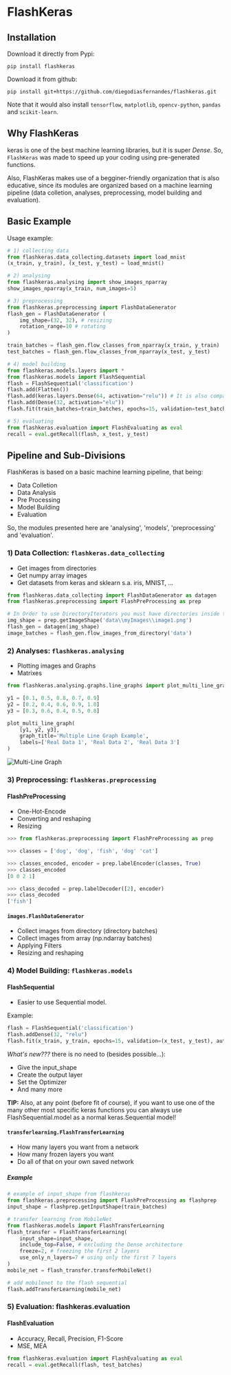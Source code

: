 # FlashKeras

## Installation
Download it directly from Pypi:
````
pip install flashkeras
````
Download it from github:
````
pip install git+https://github.com/diegodiasfernandes/flashkeras.git 
````
Note that it would also install `tensorflow`, `matplotlib`, `opencv-python`, `pandas` and ``scikit-learn``.

## Why FlashKeras
keras is one of the best machine learning libraries, but it is super *Dense*. So, ``FlashKeras`` was made to speed up your coding using pre-generated functions.

Also, FlashKeras makes use of a begginer-friendly organization that is also educative, since its modules are organized based on a machine learning pipeline (data colletion, analyses, preprocessing, model building and evaluation).

## Basic Example

Usage example:  
```py
# 1) collecting data
from flashkeras.data_collecting.datasets import load_mnist
(x_train, y_train), (x_test, y_test) = load_mnist()

# 2) analysing
from flashkeras.analysing import show_images_nparray
show_images_nparray(x_train, num_images=5)

# 3) preprocessing
from flashkeras.preprocessing import FlashDataGenerator 
flash_gen = FlashDataGenerator (
    img_shape=(32, 32), # resizing
    rotation_range=10 # rotating
)

train_batches = flash_gen.flow_classes_from_nparray(x_train, y_train)
test_batches = flash_gen.flow_classes_from_nparray(x_test, y_test)

# 4) model building
from flashkeras.models.layers import *
from flashkeras.models import FlashSequential
flash = FlashSequential('classification')
flash.add(Flatten())
flash.add(keras.layers.Dense(64, activation="relu")) # It is also compatible with keras!
flash.add(Dense(32, activation="elu"))
flash.fit(train_batches=train_batches, epochs=15, validation=test_batches, auto_output_layer=True)

# 5) evaluating
from flashkeras.evaluation import FlashEvaluating as eval
recall = eval.getRecall(flash, x_test, y_test)
```

## Pipeline and Sub-Divisions
FlashKeras is based on a basic machine learning pipeline, that being:
- Data Colletion
- Data Analysis
- Pre Processing
- Model Building
- Evaluation

So, the modules presented here are 'analysing', 'models', 'preprocessing' and 'evaluation'.

### 1) Data Collection: ``flashkeras.data_collecting``
- Get images from directories
- Get numpy array images
- Get datasets from keras and sklearn s.a. iris, MNIST, ...

```py
from flashkeras.data_collecting import FlashDataGenerator as datagen
from flashkeras.preprocessing import FlashPreProcessing as prep

# In Order to use DirectoryIterators you must have directories inside the main dir
img_shape = prep.getImageShape('data\\myImages\\image1.png')
flash_gen = datagen(img_shape)
image_batches = flash_gen.flow_images_from_directory('data')
```

### 2) Analyses: ``flashkeras.analysing``
- Plotting images and Graphs
- Matrixes

```py
from flashkeras.analysing.graphs.line_graphs import plot_multi_line_graph

y1 = [0.1, 0.5, 0.8, 0.7, 0.9]
y2 = [0.2, 0.4, 0.6, 0.9, 1.0]
y3 = [0.3, 0.6, 0.4, 0.5, 0.8]

plot_multi_line_graph(
    [y1, y2, y3], 
    graph_title='Multiple Line Graph Example', 
    labels=['Real Data 1', 'Real Data 2', 'Real Data 3']
)
```

![Multi-Line Graph](https://imgur.com/vqJPpjY.png)

### 3) Preprocessing: ``flashkeras.preprocessing``
#### FlashPreProcessing
- One-Hot-Encode
- Converting and reshaping
- Resizing

```py
>>> from flashkeras.preprocessing import FlashPreProcessing as prep

>>> classes = ['dog', 'dog', 'fish', 'dog' 'cat']

>>> classes_encoded, encoder = prep.labelEncoder(classes, True)
>>> classes_encoded
[0 0 2 1]

>>> class_decoded = prep.labelDecoder([2], encoder)
>>> class_decoded
['fish']
```

#### ``images.FlashDataGenerator``
- Collect images from directory (directory batches)
- Collect images from array (np.ndarray batches)
- Applying Filters
- Resizing and reshaping

### 4) Model Building: ``flashkeras.models``
#### FlashSequential
- Easier to use Sequential model.

Example:  
```py
flash = FlashSequential('classification')
flash.addDense(32, "relu")
flash.fit(x_train, y_train, epochs=15, validation=(x_test, y_test), auto_output_layer=True)
```
*What's new???* there is no need to (besides possible...):
- Give the input_shape
- Create the output layer
- Set the Optimizer
- And many more

**TIP:** Also, at any point (before fit of course), if you want to use one of the many other most specific keras functions you can always use FlashSequential.model as a normal keras.Sequential model!

#### ``transferlearning.FlashTransferLearning``
- How many layers you want from a network
- How many frozen layers you want
- Do all of that on your own saved network

##### Example
```python
# example of input_shape from flashkeras
from flashkeras.preprocessing import FlashPreProcessing as flashprep
input_shape = flashprep.getInputShape(train_batches)

# transfer learning from MobileNet
from flashkeras.models import FlashTransferLearning
flash_transfer = FlashTransferLearning(
    input_shape=input_shape,
    include_top=False, # excluding the Dense architecture
    freeze=2, # freezing the first 2 layers
    use_only_n_layers=7 # using only the first 7 layers
)
mobile_net = flash_transfer.transferMobileNet()

# add mobilenet to the flash sequential
flash.addTransferLearning(mobile_net)
```
### 5) Evaluation: flashkeras.evaluation
#### FlashEvaluation
- Accuracy, Recall, Precision, F1-Score
- MSE, MEA

```py
from flashkeras.evaluation import FlashEvaluating as eval
recall = eval.getRecall(flash, test_batches)
```

